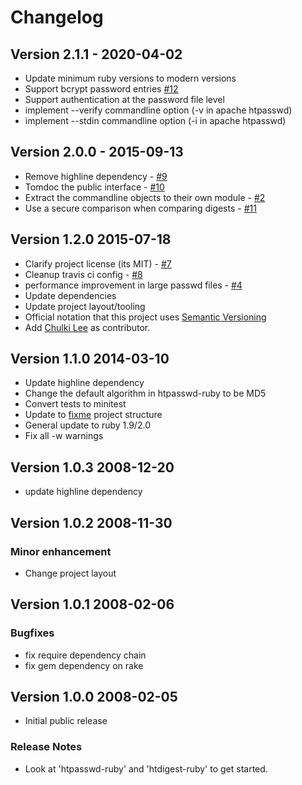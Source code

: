 # Changelog
## Version 2.1.1 - 2020-04-02

* Update minimum ruby versions to modern versions
* Support bcrypt password entries [#12](https://github.com/copiousfreetime/htauth/issues/12)
* Support authentication at the password file level
* implement --verify commandline option (-v in apache htpasswd)
* implement --stdin commandline option (-i in apache htpasswd)

## Version 2.0.0 - 2015-09-13

* Remove highline dependency - [#9](https://github.com/copiousfreetime/htauth/pull/9)
* Tomdoc the public interface - [#10](https://github.com/copiousfreetime/htauth/issues/10)
* Extract the commandline objects to their own module - [#2](https://github.com/copiousfreetime/htauth/issues/2)
* Use a secure comparison when comparing digests - [#11](https://github.com/copiousfreetime/htauth/issues/11)

## Version 1.2.0 2015-07-18

* Clarify project license (its MIT) - [#7](https://github.com/copiousfreetime/htauth/issues/7)
* Cleanup travis ci config - [#8](https://github.com/copiousfreetime/htauth/issues/8)
* performance improvement in large passwd files - [#4](https://github.com/copiousfreetime/htauth/pull/4)
* Update dependencies
* Update project layout/tooling
* Official notation that this project uses [Semantic Versioning](http://semver.org/)
* Add [Chulki Lee](https://github.com/chulkilee) as contributor.

## Version 1.1.0 2014-03-10

* Update highline dependency
* Change the default algorithm in htpasswd-ruby to be MD5
* Convert tests to minitest
* Update to [fixme](http://github.com/copiousfreetime/fixme) project structure
* General update to ruby 1.9/2.0
* Fix all -w warnings

## Version 1.0.3 2008-12-20

* update highline dependency

## Version 1.0.2 2008-11-30

### Minor enhancement 

* Change project layout 

## Version 1.0.1 2008-02-06

### Bugfixes

* fix require dependency chain
* fix gem dependency on rake

## Version 1.0.0 2008-02-05

* Initial public release

### Release Notes

* Look at 'htpasswd-ruby' and 'htdigest-ruby' to get started.

